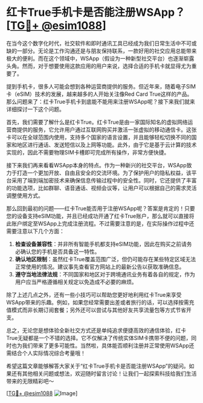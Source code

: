 # 红卡True手机卡是否能注册WSApp？[[TG💪+ @esim1088](https://t.me/s/esim1088)]

在当今这个数字化时代，社交软件和即时通讯工具已经成为我们日常生活中不可或缺的一部分。无论是工作沟通还是与朋友保持联系，一款好用的社交应用总能带来极大的便利。而在这个领域中，WSApp（假设为一种新型社交平台）也逐渐崭露头角。然而，对于想要使用这款应用的用户来说，选择合适的手机卡就显得尤为重要了。

提到手机卡，很多人可能会想到各种运营商提供的服务。但近年来，随着电子SIM卡（eSIM）技术的发展，越来越多的人开始关注像Red Card True这样的产品。那么问题来了：红卡True手机卡到底能不能用来注册WSApp呢？接下来我们就来详细探讨一下这个问题。

首先，我们需要了解什么是红卡True。红卡True是由一家国际知名的虚拟网络运营商提供的服务，它允许用户通过互联网购买并激活一张虚拟的移动通信卡。这张卡可以在全球范围内使用，支持多个国家的语言设置，并且能够轻松切换不同的国家和地区进行通话、发送短信以及上网等功能。此外，由于它是基于云计算的技术实现的，因此不需要物理SIM卡槽即可完成所有操作，非常方便快捷。

接下来我们再来看看WSApp本身的特点。作为一种新兴的社交平台，WSApp致力于打造一个更加开放、自由且安全的交流环境。为了保护用户的隐私权益，该平台采用了端到端加密技术来确保信息传输过程中的安全性。同时，它还提供了丰富的功能选项，比如群聊、语音通话、视频会议等，让用户可以根据自己的需求灵活调整使用方式。

那么回到最初的问题——红卡True能否用于注册WSApp呢？答案是肯定的！只要您的设备支持eSIM功能，并且已经成功开通了红卡True账户，那么就可以直接将此账户绑定至WSApp上完成注册流程。不过需要注意的是，在实际操作过程中还需要注意以下几个方面：

1. **检查设备兼容性**：并非所有智能手机都支持eSIM功能，因此在购买之前请务必确认您的手机是否具备这一特性。
2. **确认地区限制**：虽然红卡True覆盖范围广泛，但仍可能存在某些特定区域无法正常使用的情况。建议事先查看官方网站上的最新公告以获取准确信息。
3. **遵守当地法律法规**：不同国家和地区对于跨境通讯业务有着各自的规定，作为用户应当严格遵循相关规定以免造成不必要的麻烦。

除了上述几点之外，还有一些小技巧可以帮助您更好地利用红卡True来享受WSApp带来的乐趣。例如，如果您经常需要出差或者旅行的话，可以选择按需充值模式而非长期订阅套餐；另外还可以尝试与其他好友共享流量包等方式节省开支。

总之，无论您是想体验全新社交方式还是单纯追求便捷高效的通信体验，红卡True无疑都是一个不错的选择。它不仅解决了传统实体SIM卡携带不便的问题，同时也为我们带来了更多可能性。当然啦，具体能否顺利注册并正常使用WSApp还需结合个人实际情况综合考量哦！

希望这篇文章能够解答大家关于“红卡True手机卡是否能注册WSApp”的疑问。如果还有其他相关问题或想法，欢迎随时留言讨论！让我们一起探索科技给我们生活带来的无限精彩吧～

[[TG💪+ @esim1088](https://t.me/s/esim1088) ![Image](https://i.postimg.cc/4NQfJmqS/Snipaste-2025-05-13-00-14-12.png)]
